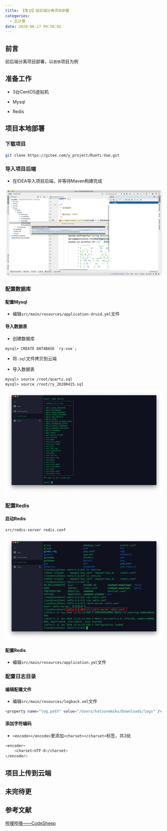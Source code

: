 ```yaml
---
title: 【笔记】前后端分离项目部署
categories:
  - 云计算
date: 2020-06-17 09:58:02
---
```


## 前言

前后端分离项目部署，以`若依`项目为例

<!-- more -->

## 准备工作

- 3台CentOS虚拟机

- Mysql

- Redis

## 项目本地部署

### 下载项目

``` sh
git clone https://gitee.com/y_project/RuoYi-Vue.git
```

### 导入项目后端

- 在IDEA导入项目后端，并等待Maven构建完成

![01.png](/images/20200617095802/01.png)

### 配置数据库

#### 配置Mysql

- 编辑`src/main/resources/application-druid.yml`文件

#### 导入数据表

- 创建数据库

``` mysql
mysql> CREATE DATABASE `ry-vue`;
```

- 将`.sql`文件拷贝到云端

- 导入数据表

``` mysql
mysql> source /root/quartz.sql
mysql> source /root/ry_20200415.sql
```

![02.png](/images/20200617095802/02.png)

### 配置Redis

#### 启动Redis

``` sh
src/redis-server redis.conf
```

![03.png](/images/20200617095802/03.png)

#### 配置Redis

- 编辑`src/main/resources/application.yml`文件

### 配置日志目录

#### 编辑配置文件

- 编辑`src/main/resources/logback.xml`文件

``` sh
<property name="log.path" value="/Users/hatsunemiku/Downloads/logs" />
```

#### 添加字符编码

- `<encode></encode>`里添加`<charset></charset>`标签，共3处

``` sh
<encoder>
    <charset>UTF-8</charset>
</encoder>
```

## 项目上传到云端



## 未完待更

## 参考文献

[哔哩哔哩——CodeSheep](https://www.bilibili.com/video/BV1uK411p7Bp)

